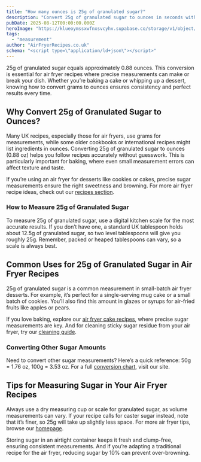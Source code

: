 ```yaml
---
title: "How many ounces is 25g of granulated sugar?"
description: "Convert 25g of granulated sugar to ounces in seconds with our easy guide. Perfect for air fryer recipes and precise baking measurements."
pubDate: 2025-08-12T00:00:00.000Z
heroImage: "https://klueoymssxwfnxsvcyhv.supabase.co/storage/v1/object/public/md/25g-granulated-sugar-to-ounces-9158ab94.webp"
tags:
  - "measurement"
author: "AirFryerRecipes.co.uk"
schema: "<script type=\"application/ld+json\"></script>"
---
```


<p>25g of granulated sugar equals approximately 0.88 ounces. This conversion is essential for air fryer recipes where precise measurements can make or break your dish. Whether you’re baking a cake or whipping up a dessert, knowing how to convert grams to ounces ensures consistency and perfect results every time.</p>

<h2>Why Convert 25g of Granulated Sugar to Ounces?</h2>  
<p>Many UK recipes, especially those for air fryers, use grams for measurements, while some older cookbooks or international recipes might list ingredients in ounces. Converting 25g of granulated sugar to ounces (0.88 oz) helps you follow recipes accurately without guesswork. This is particularly important for baking, where even small measurement errors can affect texture and taste.</p>  

<p>If you’re using an air fryer for desserts like cookies or cakes, precise sugar measurements ensure the right sweetness and browning. For more air fryer recipe ideas, check out our <a href=https://www.airfryerrecipe.co.uk/recipes>recipes section</a>.</p>  

<h3>How to Measure 25g of Granulated Sugar</h3>  
<p>To measure 25g of granulated sugar, use a digital kitchen scale for the most accurate results. If you don’t have one, a standard UK tablespoon holds about 12.5g of granulated sugar, so two level tablespoons will give you roughly 25g. Remember, packed or heaped tablespoons can vary, so a scale is always best.</p>  

<h2>Common Uses for 25g of Granulated Sugar in Air Fryer Recipes</h2>  
<p>25g of granulated sugar is a common measurement in small-batch air fryer desserts. For example, it’s perfect for a single-serving mug cake or a small batch of cookies. You’ll also find this amount in glazes or syrups for air-fried fruits like apples or pears.</p>  

<p>If you love baking, explore our <a href=https://www.airfryerrecipe.co.uk/recipe-category/cakes>air fryer cake recipes</a>, where precise sugar measurements are key. And for cleaning sticky sugar residue from your air fryer, try our <a href=https://www.airfryerrecipe.co.uk/air-fryer-cleaner>cleaning guide</a>.</p>  

<h3>Converting Other Sugar Amounts</h3>  
<p>Need to convert other sugar measurements? Here’s a quick reference: 50g = 1.76 oz, 100g = 3.53 oz. For a full <a href=https://www.airfryerrecipe.co.uk/air-fryer-conversion-chart>conversion chart</a>, visit our site.</p>  

<h2>Tips for Measuring Sugar in Your Air Fryer Recipes</h2>  
<p>Always use a dry measuring cup or scale for granulated sugar, as volume measurements can vary. If your recipe calls for caster sugar instead, note that it’s finer, so 25g will take up slightly less space. For more air fryer tips, browse our <a href=https://www.airfryerrecipe.co.uk>homepage</a>.</p>  

<p>Storing sugar in an airtight container keeps it fresh and clump-free, ensuring consistent measurements. And if you’re adapting a traditional recipe for the air fryer, reducing sugar by 10% can prevent over-browning.</p>